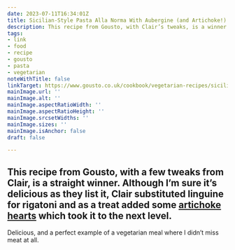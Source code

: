 ```yaml
---
date: 2023-07-11T16:34:01Z
title: Sicilian-Style Pasta Alla Norma With Aubergine (and Artichoke!)
description: This recipe from Gousto, with Clair’s tweaks, is a winner
tags:
- link
- food
- recipe
- gousto
- pasta
- vegetarian
noteWithTitle: false
linkTarget: https://www.gousto.co.uk/cookbook/vegetarian-recipes/sicilian-pasta-alla-norma-with-aubergine
mainImage.url: ''
mainImage.alt: ''
mainImage.aspectRatioWidth: ''
mainImage.aspectRatioHeight: ''
mainImage.srcsetWidths: ''
mainImage.sizes: ''
mainImage.isAnchor: false
draft: false

---
```

This recipe from Gousto, with a few tweaks from Clair, is a straight winner. Although I’m sure it’s delicious as they list it, Clair substituted linguine for rigatoni and as a treat added some [artichoke hearts](https://www.waitrose.com/ecom/products/waitrose-sliced-artichoke-hearts/017483-8480-8481) which took it to the next level.
---

Delicious, and a perfect example of a vegetarian meal where I didn’t miss meat at all.
